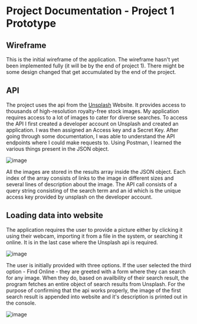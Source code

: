 # Project Documentation - Project 1 Prototype

## Wireframe

This is the initial wireframe of the application. The wireframe hasn't yet been implemented fully (it will be by the end of project 1). There might be some design changed that get accumulated by the end of the project.

## API

The project uses the api from the [Unsplash](https://unsplash.com/) Website. It provides access to thousands of high-resolution royalty-free stock images. My application requires access to a lot of images to cater for diverse searches. To access the API I first created a developer account on Unsplash and created an application. I was then assigned an Access key and a Secret Key. After going through some documentation, I was able to understand the API endpoints where I could make requests to. Using Postman, I learned the various things present in the JSON object.

![image](https://user-images.githubusercontent.com/67205637/190904445-59e73f52-0683-472e-99e1-9302c0d4aace.png)

All the images are stored in the results array inside the JSON object. Each index of the array consists of links to the image in different sizes and several lines of description about the image. The API call consists of a query string consisting of the search term and an id which is the unique access key provided by unsplash on the developer account.

## Loading data into website

The application requires the user to provide a picture either by clicking it using their webcam, importing it from a file in the system, or searching it online. It is in the last case where the Unsplash api is required. 

![image](https://user-images.githubusercontent.com/67205637/190908380-7d0b4990-54c1-4776-aacf-050d58525adb.png)

The user is initially provided with three options. If the user selected the third option - Find Online - they are greeted with a form where they can search for any image. When they do, based on availbility of their search result, the program fetches an entire object of search results from Unsplash. For the purpose of confirming that the api works properly, the image of the first search result is appended into website and it's description is printed out in the console.

![image](https://user-images.githubusercontent.com/67205637/190909066-6e344b50-4a36-4f07-bc01-cf5b520f0c75.png)

